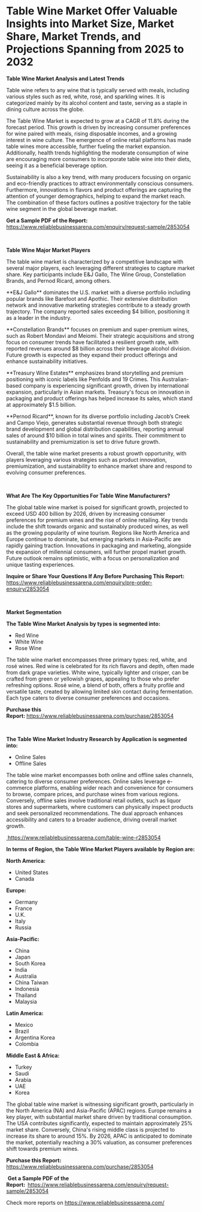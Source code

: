 <p><h1>Table Wine Market Offer Valuable Insights into Market Size, Market Share, Market Trends, and Projections Spanning from 2025 to 2032</h1></p><p><strong>Table Wine Market Analysis and Latest Trends</strong></p>
<p><p>Table wine refers to any wine that is typically served with meals, including various styles such as red, white, rosé, and sparkling wines. It is categorized mainly by its alcohol content and taste, serving as a staple in dining culture across the globe.</p><p>The Table Wine Market is expected to grow at a CAGR of 11.8% during the forecast period. This growth is driven by increasing consumer preferences for wine paired with meals, rising disposable incomes, and a growing interest in wine culture. The emergence of online retail platforms has made table wines more accessible, further fueling the market expansion. Additionally, health trends highlighting the moderate consumption of wine are encouraging more consumers to incorporate table wine into their diets, seeing it as a beneficial beverage option.</p><p>Sustainability is also a key trend, with many producers focusing on organic and eco-friendly practices to attract environmentally conscious consumers. Furthermore, innovations in flavors and product offerings are capturing the attention of younger demographics, helping to expand the market reach. The combination of these factors outlines a positive trajectory for the table wine segment in the global beverage market.</p></p>
<p><strong>Get a Sample PDF of the Report:&nbsp;</strong> <a href="https://www.reliablebusinessarena.com/enquiry/request-sample/2853054?utm_campaign=3055&utm_medium=2&utm_source=Github&utm_content=ia&utm_term=11032025&utm_id=table-wine">https://www.reliablebusinessarena.com/enquiry/request-sample/2853054</a></p>
<p>&nbsp;</p>
<p><strong>Table Wine Major Market Players</strong></p>
<p><p>The table wine market is characterized by a competitive landscape with several major players, each leveraging different strategies to capture market share. Key participants include E&J Gallo, The Wine Group, Constellation Brands, and Pernod Ricard, among others.</p><p>**E&J Gallo** dominates the U.S. market with a diverse portfolio including popular brands like Barefoot and Apothic. Their extensive distribution network and innovative marketing strategies contribute to a steady growth trajectory. The company reported sales exceeding $4 billion, positioning it as a leader in the industry.</p><p>**Constellation Brands** focuses on premium and super-premium wines, such as Robert Mondavi and Meiomi. Their strategic acquisitions and strong focus on consumer trends have facilitated a resilient growth rate, with reported revenues around $8 billion across their beverage alcohol division. Future growth is expected as they expand their product offerings and enhance sustainability initiatives.</p><p>**Treasury Wine Estates** emphasizes brand storytelling and premium positioning with iconic labels like Penfolds and 19 Crimes. This Australian-based company is experiencing significant growth, driven by international expansion, particularly in Asian markets. Treasury's focus on innovation in packaging and product offerings has helped increase its sales, which stand at approximately $1.5 billion.</p><p>**Pernod Ricard**, known for its diverse portfolio including Jacob’s Creek and Campo Viejo, generates substantial revenue through both strategic brand development and global distribution capabilities, reporting annual sales of around $10 billion in total wines and spirits. Their commitment to sustainability and premiumization is set to drive future growth.</p><p>Overall, the table wine market presents a robust growth opportunity, with players leveraging various strategies such as product innovation, premiumization, and sustainability to enhance market share and respond to evolving consumer preferences.</p></p>
<p>&nbsp;</p>
<p><strong>What Are The Key Opportunities For Table Wine Manufacturers?</strong></p>
<p><p>The global table wine market is poised for significant growth, projected to exceed USD 400 billion by 2026, driven by increasing consumer preferences for premium wines and the rise of online retailing. Key trends include the shift towards organic and sustainably produced wines, as well as the growing popularity of wine tourism. Regions like North America and Europe continue to dominate, but emerging markets in Asia-Pacific are rapidly gaining traction. Innovations in packaging and marketing, alongside the expansion of millennial consumers, will further propel market growth. Future outlook remains optimistic, with a focus on personalization and unique tasting experiences.</p></p>
<p><strong>Inquire or Share Your Questions If Any Before Purchasing This Report:</strong> <a href="https://www.reliablebusinessarena.com/enquiry/pre-order-enquiry/2853054?utm_campaign=3055&utm_medium=2&utm_source=Github&utm_content=ia&utm_term=11032025&utm_id=table-wine">https://www.reliablebusinessarena.com/enquiry/pre-order-enquiry/2853054</a></p>
<p>&nbsp;</p>
<p><strong>Market Segmentation</strong></p>
<p><strong>The Table Wine Market Analysis by types is segmented into:</strong></p>
<p><ul><li>Red Wine</li><li>White Wine</li><li>Rose Wine</li></ul></p>
<p><p>The table wine market encompasses three primary types: red, white, and rosé wines. Red wine is celebrated for its rich flavors and depth, often made from dark grape varieties. White wine, typically lighter and crisper, can be crafted from green or yellowish grapes, appealing to those who prefer refreshing options. Rosé wine, a blend of both, offers a fruity profile and versatile taste, created by allowing limited skin contact during fermentation. Each type caters to diverse consumer preferences and occasions.</p></p>
<p><strong>Purchase this Report:&nbsp;</strong><a href="https://www.reliablebusinessarena.com/purchase/2853054?utm_campaign=3055&utm_medium=2&utm_source=Github&utm_content=ia&utm_term=11032025&utm_id=table-wine">https://www.reliablebusinessarena.com/purchase/2853054</a></p>
<p>&nbsp;</p>
<p><strong>The Table Wine Market Industry Research by Application is segmented into:</strong></p>
<p><ul><li>Online Sales</li><li>Offline Sales</li></ul></p>
<p><p>The table wine market encompasses both online and offline sales channels, catering to diverse consumer preferences. Online sales leverage e-commerce platforms, enabling wider reach and convenience for consumers to browse, compare prices, and purchase wines from various regions. Conversely, offline sales involve traditional retail outlets, such as liquor stores and supermarkets, where customers can physically inspect products and seek personalized recommendations. The dual approach enhances accessibility and caters to a broader audience, driving overall market growth.</p></p>
<p><a href="https://www.reliablebusinessarena.com/table-wine-r2853054?utm_campaign=3055&utm_medium=2&utm_source=Github&utm_content=ia&utm_term=11032025&utm_id=table-wine">&nbsp;https://www.reliablebusinessarena.com/table-wine-r2853054</a></p>
<p><strong>In terms of Region, the Table Wine Market Players available by Region are:</strong></p>
<p>
    <p> <strong> North America: </strong>
        <ul>
            <li>United States</li>
            <li>Canada</li>
        </ul>
        </p> 
    <p> <strong> Europe: </strong>
        <ul>
            <li>Germany</li>
            <li>France</li>
            <li>U.K.</li>
            <li>Italy</li>
            <li>Russia</li>
        </ul>
        </p> 
    <p> <strong> Asia-Pacific: </strong>
        <ul>
            <li>China</li>
            <li>Japan</li>
            <li>South Korea</li>
            <li>India</li>
            <li>Australia</li>
            <li>China Taiwan</li>
            <li>Indonesia</li>
            <li>Thailand</li>
            <li>Malaysia</li>
        </ul>
        </p> 
    <p> <strong> Latin America: </strong>
        <ul>
            <li>Mexico</li>
            <li>Brazil</li>
            <li>Argentina Korea</li>
            <li>Colombia</li>
        </ul>
        </p> 
    <p> <strong> Middle East & Africa: </strong>
        <ul>
            <li>Turkey</li>
            <li>Saudi</li>
            <li>Arabia</li>
            <li>UAE</li>
            <li>Korea</li>
        </ul>
    </p>
    </p>
<p><p>The global table wine market is witnessing significant growth, particularly in the North America (NA) and Asia-Pacific (APAC) regions. Europe remains a key player, with substantial market share driven by traditional consumption. The USA contributes significantly, expected to maintain approximately 25% market share. Conversely, China's rising middle class is projected to increase its share to around 15%. By 2026, APAC is anticipated to dominate the market, potentially reaching a 30% valuation, as consumer preferences shift towards premium wines.</p></p>
<p><strong>Purchase this Report: </strong><a href="https://www.reliablebusinessarena.com/purchase/2853054?utm_campaign=3055&utm_medium=2&utm_source=Github&utm_content=ia&utm_term=11032025&utm_id=table-wine">https://www.reliablebusinessarena.com/purchase/2853054</a></p>
<p>&nbsp;<strong>Get a Sample PDF of the Report:&nbsp;&nbsp;</strong><a href="https://www.reliablebusinessarena.com/enquiry/request-sample/2853054?utm_campaign=3055&utm_medium=2&utm_source=Github&utm_content=ia&utm_term=11032025&utm_id=table-wine">https://www.reliablebusinessarena.com/enquiry/request-sample/2853054</a></p>
<p><strong></strong></p>
<p>Check more reports on <a href="https://www.reliablebusinessarena.com/?utm_campaign=3055&utm_medium=2&utm_source=Github&utm_content=ia&utm_term=11032025&utm_id=table-wine">https://www.reliablebusinessarena.com/</a></p>